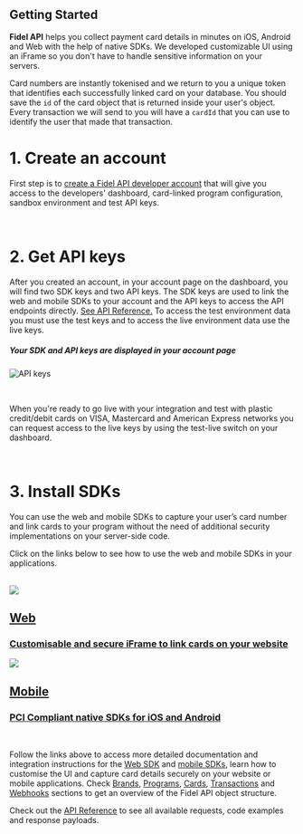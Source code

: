 ## Getting Started

**Fidel API** helps you collect payment card details in minutes on iOS, Android and Web with the help of native SDKs. We developed customizable UI using an iFrame so you don't have to handle sensitive information on your servers.

Card numbers are instantly tokenised and we return to you a unique token that identifies each successfully linked card on your database. You should save the `id` of the card object that is returned inside your user's object. Every transaction we will send to you will have a `cardId` that you can use to identify the user that made that transaction.

# 1. Create an account
First step is to [create a Fidel API developer account](https://dashboard.fidel.uk/sign-up) that will give you access to the developers' dashboard, card-linked program configuration, sandbox environment and test API keys.

<br/>

# 2. Get API keys
After you created an account, in your account page on the dashboard, you will find two SDK keys and two API keys. The SDK keys are used to link the web and mobile SDKs to your account and the API keys to access the API endpoints directly. [See API Reference.](https://reference.fidel.uk) To access the test environment data you must use the test keys and to access the live environment data use the live keys.

<h5>Your SDK and API keys are displayed in your account page</h5>

![API keys](https://docs.fidel.uk/assets/images/api-keys.png "API keys")

<br/>

When you're ready to go live with your integration and test with plastic credit/debit cards on VISA, Mastercard and American Express networks you can request access to the live keys by using the test-live switch on your dashboard.

<br/>

# 3. Install SDKs
You can use the web and mobile SDKs to capture your user’s card number and link cards to your program without the need of additional security implementations on your server-side code.

Click on the links below to see how to use the web and mobile SDKs in your applications.

<br/>

<div class="row">
<div class="column">
    <a href="/web-sdk" class="content">
        <img src="https://docs.fidel.uk/assets/images/web_sdk.svg"/>
        <h2>Web</h2>
        <h3>Customisable and secure iFrame to link cards on your website</h3>
    </a>
</div>
    <div class="column">
        <a href="/mobile-sdk" class="content">
            <img src="https://docs.fidel.uk/assets/images/mobile_sdk.svg"/>
            <h2>Mobile</h2>
            <h3>PCI Compliant native SDKs for iOS and Android</h3>
        </a>
    </div>
</div>

<br/>

Follow the links above to access more detailed documentation and integration instructions for the [Web SDK](/web-sdk) and [mobile SDKs](/mobile-sdk), learn how to customise the UI and capture card details securely on your website or mobile applications. Check [Brands](/brands), [Programs](/programs), [Cards](/cards), [Transactions](/transactions) and [Webhooks](/webhooks) sections to get an overview of the Fidel API object structure.

Check out the [API Reference](https://reference.fidel.uk) to see all available requests, code examples and response payloads.
